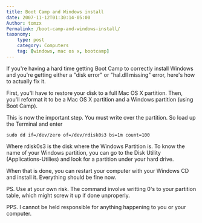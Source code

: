 ```yaml
---
title: Boot Camp and Windows install
date: 2007-11-12T01:30:14-05:00
Author: tomzx
Permalink: /boot-camp-and-windows-install/
taxonomy:
    type: post
    category: Computers
    tag: [windows, mac os x, bootcamp]
---
```


If you're having a hard time getting Boot Camp to correctly install Windows and you're getting either a "disk error" or "hal.dll missing" error, here's how to actually fix it.

First, you'll have to restore your disk to a full Mac OS X partition.
Then, you'll reformat it to be a Mac OS X partition and a Windows partition (using Boot Camp).

This is now the important step. You must write over the partition. So load up the Terminal and enter

<pre><code class="language-bash line-numbers">sudo dd if=/dev/zero of=/dev/rdisk0s3 bs=1m count=100</code></pre>

Where rdisk0s3 is the disk where the Windows Partition is. To know the name of your Windows partition, you can go to the Disk Utility (Applications-Utilies) and look for a partition under your hard drive.

When that is done, you can restart your computer with your Windows CD and install it. Everything should be fine now.

PS. Use at your own risk. The command involve writting 0's to your partition table, which might screw it up if done unproperly.

PPS. I cannot be held responsible for anything happening to you or your computer.
